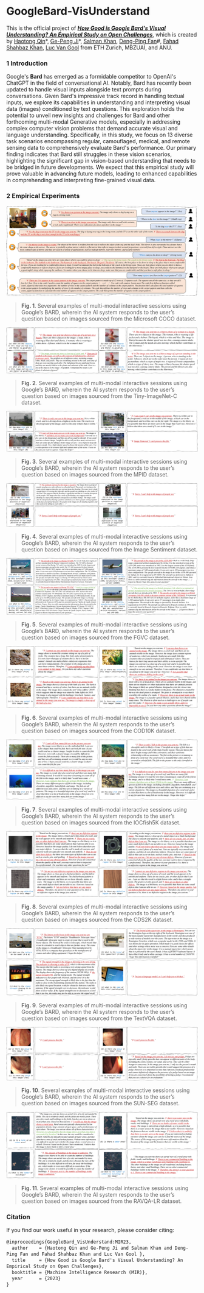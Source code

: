 # GoogleBard-VisUnderstand

This is the official project of [***How Good is Google Bard's Visual Understanding? An Empirical Study on Open Challenges***](https://arxiv.org/pdf/2307.15016.png), which is created by [Haotong Qin](https://htqin.github.io/)\*, [Ge-Peng Ji](https://gewelsji.github.io/)\*, [Salman Khan](https://salman-h-khan.github.io/), [Deng-Ping Fan](https://dengpingfan.github.io/)\#, [Fahad Shahbaz Khan](https://sites.google.com/view/fahadkhans/home), [Luc Van Gool](https://ee.ethz.ch/the-department/faculty/professors/person-detail.OTAyMzM=.TGlzdC80MTEsMTA1ODA0MjU5.html) from ETH Zurich, MBZUAI, and ANU.

### 1 Introduction

Google's **Bard** has emerged as a formidable competitor to OpenAI's ChatGPT in the field of conversational AI. Notably, Bard has recently been updated to handle visual inputs alongside text prompts during conversations. Given Bard's impressive track record in handling textual inputs, we explore its capabilities in understanding and interpreting visual data (images) conditioned by text questions. This exploration holds the potential to unveil new insights and challenges for Bard and other forthcoming multi-modal Generative models, especially in addressing complex computer vision problems that demand accurate  visual and language understanding. Specifically, in this study, we focus on 13 diverse task scenarios encompassing regular, camouflaged, medical, and remote sensing data to comprehensively evaluate Bard's performance. Our primary finding indicates that Bard still struggles in these vision scenarios, highlighting the significant gap in vision-based understanding that needs to be bridged in future developments. We expect that this empirical study will prove valuable in advancing future models, leading to enhanced capabilities in comprehending and interpreting fine-grained visual data. 

### 2 Empirical Experiments

![Bard-COCO](./images/Samples-COCO-v1.png)

> **Fig. 1**. Several examples of multi-modal interactive sessions using Google’s BARD, wherein the AI system responds to the user’s question based on images sourced from the Microsoft COCO dataset.

![Bard-COCO](./images/Samples-ImageNet-C.png)

> **Fig. 2**. Several examples of multi-modal interactive sessions using Google’s BARD, wherein the AI system responds to the user’s question based on images sourced from the Tiny-ImageNet-C dataset.

![Bard-COCO](./images/Samples-Rain.png)

> **Fig. 3**. Several examples of multi-modal interactive sessions using Google’s BARD, wherein the AI system responds to the user’s question based on images sourced from the MPID dataset.

![Bard-COCO](./images/Samples-Sentiment.png)

> **Fig. 4**. Several examples of multi-modal interactive sessions using Google’s BARD, wherein the AI system responds to the user’s question based on images sourced from the Image Sentiment dataset.

![Bard-COCO](./images/Samples-FGVC.png)

> **Fig. 5**. Several examples of multi-modal interactive sessions using Google’s BARD, wherein the AI system responds to the user’s question based on images sourced from the FGVC dataset.

![Bard-COCO](./images/Samples-COD10K.png)

> **Fig. 6**. Several examples of multi-modal interactive sessions using Google’s BARD, wherein the AI system responds to the user’s question based on images sourced from the COD10K dataset.

![Bard-COCO](./images/Samples-CamoFish5k.png)

> **Fig. 7**. Several examples of multi-modal interactive sessions using Google’s BARD, wherein the AI system responds to the user’s question based on images sourced from the IOCfish5K dataset.

![Bard-COCO](./images/Samples-CDS2K-min-v1.png)

> **Fig. 8**. Several examples of multi-modal interactive sessions using Google’s BARD, wherein the AI system responds to the user’s question based on images sourced from the CDS2K dataset.

![Bard-COCO](./images/Samples-TextVQA.png)

> **Fig. 9**. Several examples of multi-modal interactive sessions using Google’s BARD, wherein the AI system responds to the user’s question based on images sourced from the TextVQA dataset.

![Bard-COCO](./images/Samples-SUN-SEG.png)

> **Fig. 10**. Several examples of multi-modal interactive sessions using Google’s BARD, wherein the AI system responds to the user’s question based on images sourced from the SUN-SEG dataset.

![Bard-COCO](./images/Samples-RAVQA-LR.png)

> **Fig. 11**. Several examples of multi-modal interactive sessions using Google’s BARD, wherein the AI system responds to the user’s question based on images sourced from the RAVQA-LR dataset.

### Citation

If you find our work useful in your research, please consider citing:

```
@inproceedings{GoogleBard_VisUnderstand:MIR23,
  author    = {Haotong Qin and Ge-Peng Ji and Salman Khan and Deng-Ping Fan and Fahad Shahbaz Khan and Luc Van Gool },
  title     = {How Good is Google Bard's Visual Understanding? An Empirical Study on Open Challenges},
  booktitle = {Machine Intelligence Research (MIR)},
  year      = {2023}
}
```

